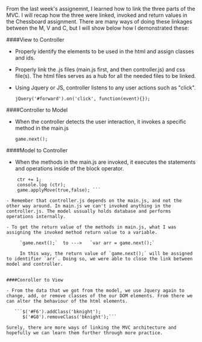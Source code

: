 

From the last week's assignemnt, I learned how to link the three parts of the MVC. I will recap how the three were linked, invoked and return values in the Chessboard assignment. There are many ways of doing these linkages between the M, V and C, but I will show below how I demonstrated these:

####View to Controller

 - Properly identify the elements to be used in the html and assign classes and ids.
 - Properly link the .js files (main.js first, and then controller.js) and css file(s). The html files serves as a hub for all the needed files to be linked.
 - Using Jquery or JS,  controller listens to any user actions such as "click". 
 
      `jQuery('#forward').on('click', function(event){});`
 
####Controller to Model
 
 - When the controller detects the user interaction, it invokes a specific method in the main.js
 
      `game.next();`
 
####Model to Controller

 - When the methods in the main.js are invoked, it executes the statements and operations inside of the block operator.
 
  ```if (ctr < moves.length) {
      ctr += 1;
      console.log (ctr);
      game.applyMove(true,false); ```
      
 - Remember that controller.js depends on the main.js, and not the other way around. In main.js we can't invoked anything in the controller.js. The model ussually holds database and performs operations internally.
 
 - To get the return value of the methods in main.js, what I was assigning the invoked method return value to a variable.
 
       `game.next();`  to --->   `var arr = game.next();`
       
       In this way, the return value of `game.next();` will be assigned to identifier `arr`. Doing so, we were able to close the link between model and controller.  
 
 
####Conroller to View
 
 - From the data that we got from the model, we use Jquery again to change, add, or remove classes of the our DOM elements. From there we can alter the behaviour of the html elements. 
 
     ```$('#F6').addClass('bknight');
        $('#G8').removeClass('bknight');```
 
Surely, there are more ways of linking the MVC architecture and hopefully we can learn them further through more practice.

